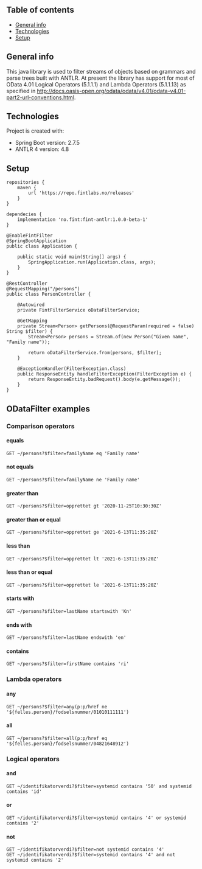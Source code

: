## Table of contents
* [General info](#general-info)
* [Technologies](#technologies)
* [Setup](#setup)

## General info
This java library is used to filter streams of objects based on grammars and parse trees built with ANTLR. At present the library has support for most of OData 4.01 Logical Operators (5.1.1.1) and Lambda Operators (5.1.1.13) as specified in http://docs.oasis-open.org/odata/odata/v4.01/odata-v4.01-part2-url-conventions.html.


## Technologies
Project is created with:
* Spring Boot version: 2.7.5
* ANTLR 4 version: 4.8

## Setup

```
repositories {
    maven {
        url 'https://repo.fintlabs.no/releases'
    }
}
```

```
dependecies {
    implementation 'no.fint:fint-antlr:1.0.0-beta-1'
}
```

```
@EnableFintFilter
@SpringBootApplication
public class Application {

    public static void main(String[] args) {
        SpringApplication.run(Application.class, args);
    }
}
```

```
@RestController
@RequestMapping("/persons")
public class PersonController {

    @Autowired
    private FintFilterService oDataFilterService;    
    
    @GetMapping
    private Stream<Person> getPersons(@RequestParam(required = false) String $filter) {
        Stream<Person> persons = Stream.of(new Person("Given name", "Family name"));
        
        return oDataFilterService.from(persons, $filter);
    }
    
    @ExceptionHandler(FilterException.class)
    public ResponseEntity handleFilterException(FilterException e) {
        return ResponseEntity.badRequest().body(e.getMessage());
    }
}
```

## ODataFilter examples

### Comparison operators
#### equals
```
GET ~/persons?$filter=familyName eq 'Family name'
```
#### not equals
```
GET ~/persons?$filter=familyName ne 'Family name'
```
#### greater than
```
GET ~/persons?$filter=opprettet gt '2020-11-25T10:30:30Z'
```
#### greater than or equal
```
GET ~/persons?$filter=opprettet ge '2021-6-13T11:35:20Z'
```
#### less than
```
GET ~/persons?$filter=opprettet lt '2021-6-13T11:35:20Z'
```
#### less than or equal
```
GET ~/persons?$filter=opprettet le '2021-6-13T11:35:20Z'
```
#### starts with
```
GET ~/persons?$filter=lastName startswith 'Kn'
```
#### ends with
```
GET ~/persons?$filter=lastName endswith 'en'
```
#### contains
```
GET ~/persons?$filter=firstName contains 'ri'
```

### Lambda operators
#### any
```
GET ~/persons?$filter=any(p:p/href ne '${felles.person}/fodselsnummer/01010111111')
```
#### all
```
GET ~/persons?$filter=all(p:p/href eq '${felles.person}/fodselsnummer/04821648912')
```

### Logical operators
#### and
```
GET ~/identifikatorverdi?$filter=systemid contains '50' and systemid contains 'id'
```
#### or
```
GET ~/identifikatorverdi?$filter=systemid contains '4' or systemid contains '2'
```
#### not
```
GET ~/identifikatorverdi?$filter=not systemid contains '4'
GET ~/identifikatorverdi?$filter=systemid contains '4' and not systemid contains '2'
```